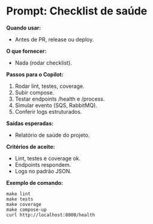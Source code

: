 # Prompt: Checklist de saúde

**Quando usar:**
- Antes de PR, release ou deploy.

**O que fornecer:**
- Nada (rodar checklist).

**Passos para o Copilot:**
1. Rodar lint, testes, coverage.
2. Subir compose.
3. Testar endpoints /health e /process.
4. Simular evento (SQS, RabbitMQ).
5. Conferir logs estruturados.

**Saídas esperadas:**
- Relatório de saúde do projeto.

**Critérios de aceite:**
- Lint, testes e coverage ok.
- Endpoints respondem.
- Logs no padrão JSON.

**Exemplo de comando:**
```
make lint
make tests
make coverage
make compose-up
curl http://localhost:8000/health
```
